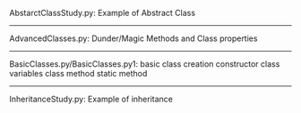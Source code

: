 AbstarctClassStudy.py:
Example of Abstract Class

_________________________________

AdvancedClasses.py:
Dunder/Magic Methods and Class properties

_________________________________

BasicClasses.py/BasicClasses.py1:
basic class creation constructor class variables class method static method

_________________________________

InheritanceStudy.py:
Example of inheritance
